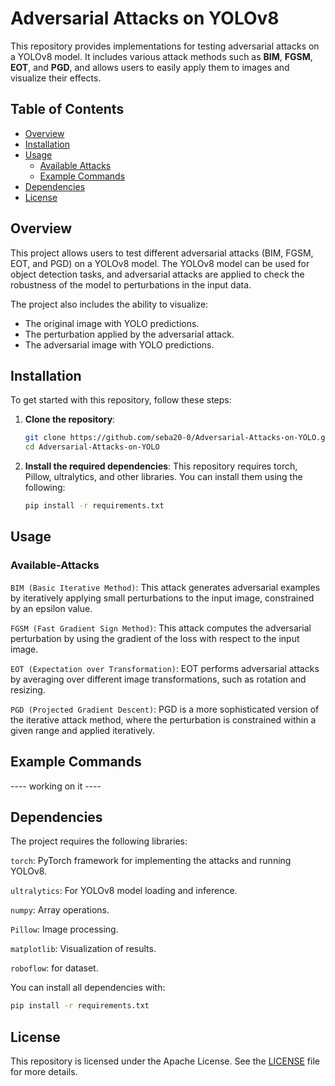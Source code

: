 # Adversarial Attacks on YOLOv8


This repository provides implementations for testing adversarial attacks on a YOLOv8 model. It includes various attack methods such as **BIM**, **FGSM**, **EOT**, and **PGD**, and allows users to easily apply them to images and visualize their effects.

## Table of Contents

- [Overview](#overview)
- [Installation](#installation)
- [Usage](#usage)
  - [Available Attacks](#available-attacks)
  - [Example Commands](#example-commands)
- [Dependencies](#dependencies)
- [License](#license)

## Overview

This project allows users to test different adversarial attacks (BIM, FGSM, EOT, and PGD) on a YOLOv8 model. The YOLOv8 model can be used for object detection tasks, and adversarial attacks are applied to check the robustness of the model to perturbations in the input data.

The project also includes the ability to visualize:
- The original image with YOLO predictions.
- The perturbation applied by the adversarial attack.
- The adversarial image with YOLO predictions.

## Installation

To get started with this repository, follow these steps:

1. **Clone the repository**:
   ```bash
   git clone https://github.com/seba20-0/Adversarial-Attacks-on-YOLO.git
   cd Adversarial-Attacks-on-YOLO
   ```
2. **Install the required dependencies**:
   This repository requires torch, Pillow, ultralytics, and other libraries. You can install them using the following:
   ```bash
   pip install -r requirements.txt
   ```
## Usage

### Available-Attacks
`BIM (Basic Iterative Method)`: This attack generates adversarial examples by iteratively applying small perturbations to the input image, constrained by an epsilon value.

`FGSM (Fast Gradient Sign Method)`: This attack computes the adversarial perturbation by using the gradient of the loss with respect to the input image.

`EOT (Expectation over Transformation)`: EOT performs adversarial attacks by averaging over different image transformations, such as rotation and resizing.

`PGD (Projected Gradient Descent)`: PGD is a more sophisticated version of the iterative attack method, where the perturbation is constrained within a given range and applied iteratively.


## Example Commands
---- working on it ----
## Dependencies
The project requires the following libraries:

`torch`: PyTorch framework for implementing the attacks and running YOLOv8.

`ultralytics`: For YOLOv8 model loading and inference.

`numpy`: Array operations.

`Pillow`: Image processing.

`matplotlib`: Visualization of results.

`roboflow`: for dataset.

You can install all dependencies with:
```bash
pip install -r requirements.txt
```
## License
This repository is licensed under the Apache License. See the [LICENSE](LICENSE) file for more details.
